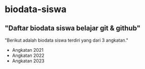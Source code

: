 # biodata-siswa
"Daftar  biodata siswa belajar git &amp; github"
---
"Berikut adalah biodata siswa terdiri yang dari 3 angkatan."
- Angkatan 2021
- Angkatan 2022
- Angkatan 2023
